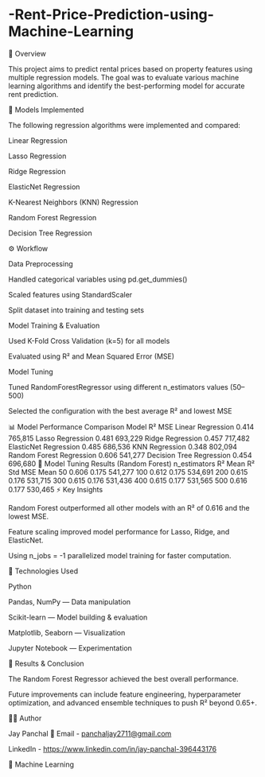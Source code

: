 # -Rent-Price-Prediction-using-Machine-Learning



📘 Overview

This project aims to predict rental prices based on property features using multiple regression models.
The goal was to evaluate various machine learning algorithms and identify the best-performing model for accurate rent prediction.

🧠 Models Implemented

The following regression algorithms were implemented and compared:

Linear Regression

Lasso Regression

Ridge Regression

ElasticNet Regression

K-Nearest Neighbors (KNN) Regression

Random Forest Regression

Decision Tree Regression

⚙️ Workflow

Data Preprocessing

Handled categorical variables using pd.get_dummies()

Scaled features using StandardScaler

Split dataset into training and testing sets

Model Training & Evaluation

Used K-Fold Cross Validation (k=5) for all models

Evaluated using R² and Mean Squared Error (MSE)

Model Tuning

Tuned RandomForestRegressor using different n_estimators values (50–500)

Selected the configuration with the best average R² and lowest MSE

📊 Model Performance Comparison
Model	R²	MSE
Linear Regression	0.414	765,815
Lasso Regression	0.481	693,229
Ridge Regression	0.457	717,482
ElasticNet Regression	0.485	686,536
KNN Regression	0.348	802,094
Random Forest Regression	0.606	541,277
Decision Tree Regression	0.454	696,680
🔧 Model Tuning Results (Random Forest)
n_estimators	R² Mean	R² Std	MSE Mean
50	0.606	0.175	541,277
100	0.612	0.175	534,691
200	0.615	0.176	531,715
300	0.615	0.176	531,436
400	0.615	0.177	531,565
500	0.616	0.177	530,465
⚡ Key Insights

Random Forest outperformed all other models with an R² of 0.616 and the lowest MSE.

Feature scaling improved model performance for Lasso, Ridge, and ElasticNet.

Using n_jobs = -1 parallelized model training for faster computation.

🧩 Technologies Used

Python

Pandas, NumPy — Data manipulation

Scikit-learn — Model building & evaluation

Matplotlib, Seaborn — Visualization

Jupyter Notebook — Experimentation


🧾 Results & Conclusion

The Random Forest Regressor achieved the best overall performance.

Future improvements can include feature engineering, hyperparameter optimization, and advanced ensemble techniques to push R² beyond 0.65+.

👨‍💻 Author

Jay Panchal
📧 Email - panchaljay2711@gmail.com

LinkedIn - https://www.linkedin.com/in/jay-panchal-396443176

💼 Machine Learning
